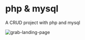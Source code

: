 # php & mysql
A CRUD project with php and mysql

![grab-landing-page](https://raw.githubusercontent.com/nishat-nasir/php_mysql/master/tutorial.gif)
